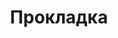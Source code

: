 ---
layout: services-list
title: Прокладка
longtitle: Проектирование и монтаж локальных сетей
typePost: net-build
typeSection: net
breadcrumbs:
  - name: Услуги
    url: /services/
  - name: Сети и интернет
    url: /services/net/
breadcrumbCurrent: true
banner: /assets/images/upload/sections/net_build.jpg
thumbnail: /assets/images/upload/sections/net_build-icon.jpg
---